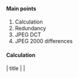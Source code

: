 #### Main points
1. Calculation
2. Redundancy
3. JPEG DCT
4. JPEG 2000 differences

#### Calculation
| title | |